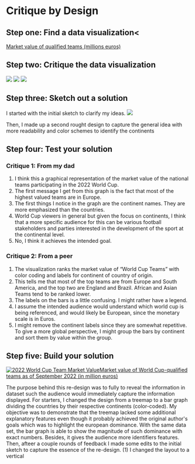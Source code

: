 # Critique by Design

## Step one: Find a data visualization<

<a href="https://www.statista.com/topics/9211/2022-fifa-world-cup/#topicOverview">Market value of qualified teams (millions euros)</a>


## Step two: Critique the data visualization

<img src="Critique.jpg"/>

<img src="Critique_1.jpg"/>

<img src="Critique_2.jpg"/>


## Step three: Sketch out a solution

  I started with the initial sketch to clarify my ideas.
<img src="Re-Design%20Sketch.jpg"/>
  
  Then, I made up a second rought design to capture the general idea with more readability and color schemes to identify the continents
<div class="flourish-embed flourish-hierarchy" data-src="visualisation/11807497"><script src="https://public.flourish.studio/resources/embed.js"></script></div>


## Step four: Test your solution

### Critique 1: From my dad
1. I think this a graphical representation of the market value of the national teams participating in the 2022 World Cup.
2. The first message I get from this graph is the fact that most of the highest valued teams are in Europe.
3. The first things I notice in the graph are the continent names. They are more emphasized than the countries.
4. World Cup viewers in general but given the focus on continents, I think that a more specific audience for this can be various football stakeholders and parties interested in the development of the sport at the continental level.
5. No, I think it achieves the intended goal. 
  
### Critique 2: From a peer
1. The visualization ranks the market value of “World Cup Teams” with color coding and labels for continent of country of origin. 
2. This tells me that most of the top teams are from Europe and South America, and the top two are England and Brazil. African and Asian Teams tend to be ranked lower.
3. The labels on the bars is a little confusing. I might rather have a legend. 
4. I assume the intended  audience would understand which world cup is being referenced, and would likely be European, since the monetary scale is in Euros.
5. I might remove the continent labels since they are somewhat repetitive. To give a more global perspective, I might group the bars by continent and sort them by value within the group.


## Step five: Build your solution

<div class='tableauPlaceholder' id='viz1668648898659' style='position: relative'><noscript><a href='#'><img alt='2022 World Cup Team Market ValueMarket value of World Cup-qualified teams as of September 2022 (in million euros) ' src='https:&#47;&#47;public.tableau.com&#47;static&#47;images&#47;Wo&#47;WorldCupTeamsValueRe-design&#47;Sheet12&#47;1_rss.png' style='border: none' /></a></noscript><object class='tableauViz'  style='display:none;'>
  <param name='host_url' value='https%3A%2F%2Fpublic.tableau.com%2F' /> 
  <param name='embed_code_version' value='3' /> <param name='site_root' value='' />
  <param name='name' value='WorldCupTeamsValueRe-design&#47;Sheet12' /><param name='tabs' value='no' />
  <param name='toolbar' value='yes' />
  <param name='static_image' value='https:&#47;&#47;public.tableau.com&#47;static&#47;images&#47;Wo&#47;WorldCupTeamsValueRe-design&#47;Sheet12&#47;1.png' />
  <param name='animate_transition' value='yes' />
  <param name='display_static_image' value='yes' />
  <param name='display_spinner' value='yes' />
  <param name='display_overlay' value='yes' />
  <param name='display_count' value='yes' />
  <param name='language' value='en-US' />
  <param name='filter' value='publish=yes' />
  </object>
  </div>                
  <script type='text/javascript'>                   
    var divElement = document.getElementById('viz1668648898659');                   
    var vizElement = divElement.getElementsByTagName('object')[0];                   
    vizElement.style.width='100%';vizElement.style.height=(divElement.offsetWidth*0.75)+'px';        
    var scriptElement = document.createElement('script');                   
    scriptElement.src = 'https://public.tableau.com/javascripts/api/viz_v1.js';              
    vizElement.parentNode.insertBefore(scriptElement, vizElement);               
  </script>
  
The purpose behind this re-design was to fully to reveal the information in dataset such the audience would immediately capture the information displayed. 
  For starters, I changed the design from a treemap to a bar graph dividing the countries by their respective continents (color-coded). My objective was to demonstrate that the treemap lacked some additional explanatory features even though it probably achieved the original author's goals which was to highlight the european dominance. With the same data set, the bar graph is able to show the magnitude of such dominance with exact numbers. Besides, it gives the audience more identifiers features.
  Then, afteer a couple rounds of feedback I made some edits to the initial sketch to capture the essence of the re-design. (1) I changed the layout to a vertical 
  
